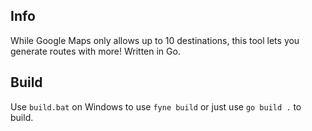 ## Info 
While Google Maps only allows up to 10 destinations, this tool lets you generate routes with more! Written in Go.

## Build
Use `build.bat` on Windows to use `fyne build` or just use `go build .` to build. 


